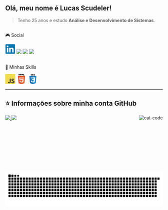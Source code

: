 ## Olá, meu nome é <strong>Lucas Scudeler!</strong>

> Tenho 25 anos e estudo <strong>Análise e Desenvolvimento de Sistemas</strong>.

##

🎮 Social

<code><a href="https://www.linkedin.com/in/lucas-scudeler-aa5a02114/" target="_blank"><img height="32" src="https://github.com/devicons/devicon/blob/master/icons/linkedin/linkedin-original.svg" target="_blank"></a></code>
<code><a href = "mailto:lucasscudeler2012@gmail.com"><img height="32" src="https://www.freeiconspng.com/uploads/gmail-icon-5.png" target="_blank"></a></code>
<code><a href="https://www.twitch.tv/scudel3r" target="_blank"><img height="32" src="https://www.freeiconspng.com/uploads/twitch-icon-5.png" target="_blank"></a></code>
<code><a href="https://www.instagram.com/_lucasscudeler/" target="_blank"><img height="32" src="https://www.freeiconspng.com/uploads/looking-for-instagram-or-android-fonts-or-logos-and-icons-in-png-and--7.png" target="_blank"></a></code>

##

🚀 Minhas Skills

<code><img height="32" src="https://raw.githubusercontent.com/github/explore/80688e429a7d4ef2fca1e82350fe8e3517d3494d/topics/javascript/javascript.png" alt="Javascript"/></code>
<code><img height="32" src="https://raw.githubusercontent.com/github/explore/80688e429a7d4ef2fca1e82350fe8e3517d3494d/topics/html/html.png" alt="HTML5"/></code>
<code><img height="32" src="https://raw.githubusercontent.com/github/explore/80688e429a7d4ef2fca1e82350fe8e3517d3494d/topics/css/css.png" alt="CSS"/></code>

---

## ⭐ Informações sobre minha conta GitHub
<img align="right" height="180" alt="cat-code" src="https://media.giphy.com/media/JIX9t2j0ZTN9S/giphy.gif">

<div>
  <a href="https://github.com/lucasscudeler">
  <img height="180em" src="https://github-readme-stats.vercel.app/api?username=lucasscudeler&show_icons=true&theme=dark&include_all_commits=true&count_private=true"/>
  <img height="180em" src="https://github-readme-stats.vercel.app/api/top-langs/?username=lucasscudeler&layout=compact&langs_count=7&theme=dark"/>
</div>
  
![Snake animation](https://github.com/lucasscudeler/lucasscudeler/blob/output/github-contribution-grid-snake.svg)
